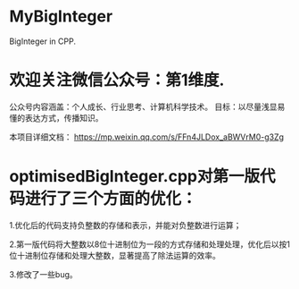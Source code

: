 # MyBigInteger
BigInteger in CPP.


# 欢迎关注微信公众号：第1维度.

公众号内容涵盖：个人成长、行业思考、计算机科学技术。 目标：以尽量浅显易懂的表达方式，传播知识。

本项目详细文档：
https://mp.weixin.qq.com/s/FFn4JLDox_aBWVrM0-g3Zg


# optimisedBigInteger.cpp对第一版代码进行了三个方面的优化：

1.优化后的代码支持负整数的存储和表示，并能对负整数进行运算；

2.第一版代码将大整数以8位十进制位为一段的方式存储和处理处理，优化后以按1位十进制位存储和处理大整数，显著提高了除法运算的效率。

3.修改了一些bug。
